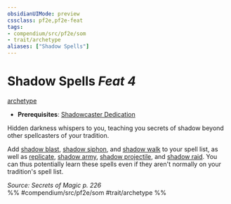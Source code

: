 ```yaml
---
obsidianUIMode: preview
cssclass: pf2e,pf2e-feat
tags:
- compendium/src/pf2e/som
- trait/archetype
aliases: ["Shadow Spells"]
---
```

# Shadow Spells  *Feat 4*  
[archetype](../../Rules/traits/archetype.md)  

- **Prerequisites**: [Shadowcaster Dedication](shadowcaster-dedication-som.md)

Hidden darkness whispers to you, teaching you secrets of shadow beyond other spellcasters of your tradition.

Add [shadow blast](../spells/shadow-blast.md), [shadow siphon](../spells/shadow-siphon.md), and [shadow walk](../spells/shadow-walk.md) to your spell list, as well as [replicate](../spells/replicate-som.md), [shadow army](../spells/shadow-army-som.md), [shadow projectile](../spells/shadow-projectile-som.md), and [shadow raid](../spells/shadow-raid-som.md). You can thus potentially learn these spells even if they aren't normally on your tradition's spell list.

*Source: Secrets of Magic p. 226*  
%% #compendium/src/pf2e/som #trait/archetype %%